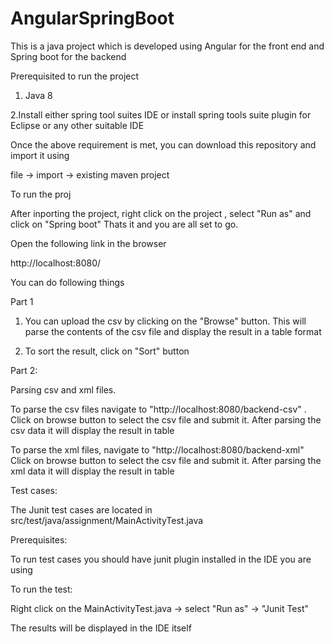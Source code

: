 # AngularSpringBoot

This is a java project which is developed using Angular for the front end and Spring boot for the backend

Prerequisited to run the project

1. Java 8

2.Install either spring tool suites IDE or install spring tools suite plugin for Eclipse or any other suitable IDE

Once the above requirement is met, you can download this repository and import it using 

file -> import -> existing maven project


To run the proj

After inporting the project, right click on the project , select "Run as" and click on "Spring boot"
Thats it and you are all set to go. 

Open the following link in the browser

http://localhost:8080/

You can do following things

Part 1
1. You can upload the csv by clicking on the "Browse" button. This will parse the contents of the csv file and display the result in a table format

2. To sort the result, click on "Sort" button


Part 2:

Parsing csv and xml files.

To parse the csv files navigate to "http://localhost:8080/backend-csv" .
Click on browse button to select the csv file and submit it.
After parsing the csv data it will display the result in table

To parse the xml files, navigate to "http://localhost:8080/backend-xml"
Click on browse button to select the csv file and submit it.
After parsing the xml data it will display the result in table


Test cases:

The Junit test cases are located in
src/test/java/assignment/MainActivityTest.java

Prerequisites:

To run test cases you should have junit plugin installed in the IDE you are using

To run the test:

Right click on the MainActivityTest.java -> select "Run as" -> "Junit Test" 

The results will be displayed in the IDE itself
